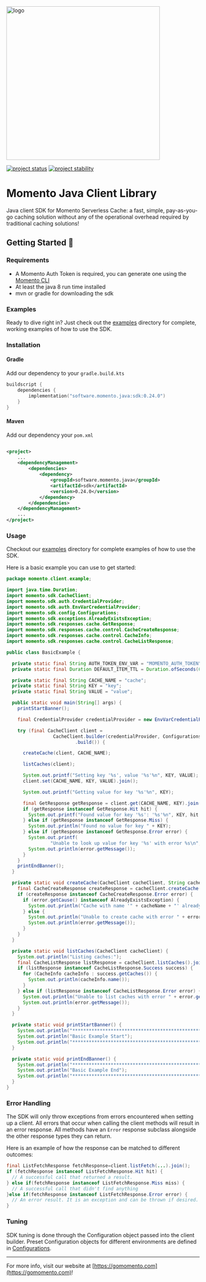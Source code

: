 <head>
  <meta name="Momento Java Client Library Documentation" content="Java client software development kit for Momento Serverless Cache">
</head>
<img src="https://docs.momentohq.com/img/logo.svg" alt="logo" width="400"/>

[![project status](https://momentohq.github.io/standards-and-practices/badges/project-status-official.svg)](https://github.com/momentohq/standards-and-practices/blob/main/docs/momento-on-github.md)
[![project stability](https://momentohq.github.io/standards-and-practices/badges/project-stability-stable.svg)](https://github.com/momentohq/standards-and-practices/blob/main/docs/momento-on-github.md) 

# Momento Java Client Library


Java client SDK for Momento Serverless Cache: a fast, simple, pay-as-you-go caching solution without
any of the operational overhead required by traditional caching solutions!



## Getting Started :running:

### Requirements

- A Momento Auth Token is required, you can generate one using
  the [Momento CLI](https://github.com/momentohq/momento-cli)
- At least the java 8 run time installed
- mvn or gradle for downloading the sdk

### Examples

Ready to dive right in? Just check out the [examples](./examples/README.md) directory for complete, working examples of
how to use the SDK.

### Installation

#### Gradle

Add our dependency to your `gradle.build.kts`

```kotlin
buildscript {
    dependencies {
        implementation("software.momento.java:sdk:0.24.0")
    }
}
```

#### Maven

Add our dependency your `pom.xml`

```xml

<project>
    ...
    <dependencyManagement>
        <dependencies>
            <dependency>
                <groupId>software.momento.java</groupId>
                <artifactId>sdk</artifactId>
                <version>0.24.0</version>
            </dependency>
        </dependencies>
    </dependencyManagement>
    ...
</project>
```

### Usage

Checkout our [examples](./examples/README.md) directory for complete examples of how to use the SDK.

Here is a basic example you can use to get started:

```java
package momento.client.example;

import java.time.Duration;
import momento.sdk.CacheClient;
import momento.sdk.auth.CredentialProvider;
import momento.sdk.auth.EnvVarCredentialProvider;
import momento.sdk.config.Configurations;
import momento.sdk.exceptions.AlreadyExistsException;
import momento.sdk.responses.cache.GetResponse;
import momento.sdk.responses.cache.control.CacheCreateResponse;
import momento.sdk.responses.cache.control.CacheInfo;
import momento.sdk.responses.cache.control.CacheListResponse;

public class BasicExample {

  private static final String AUTH_TOKEN_ENV_VAR = "MOMENTO_AUTH_TOKEN";
  private static final Duration DEFAULT_ITEM_TTL = Duration.ofSeconds(60);

  private static final String CACHE_NAME = "cache";
  private static final String KEY = "key";
  private static final String VALUE = "value";

  public static void main(String[] args) {
    printStartBanner();

    final CredentialProvider credentialProvider = new EnvVarCredentialProvider(AUTH_TOKEN_ENV_VAR);

    try (final CacheClient client =
                 CacheClient.builder(credentialProvider, Configurations.Laptop.latest(), DEFAULT_ITEM_TTL)
                         .build()) {

      createCache(client, CACHE_NAME);

      listCaches(client);

      System.out.printf("Setting key '%s', value '%s'%n", KEY, VALUE);
      client.set(CACHE_NAME, KEY, VALUE).join();

      System.out.printf("Getting value for key '%s'%n", KEY);

      final GetResponse getResponse = client.get(CACHE_NAME, KEY).join();
      if (getResponse instanceof GetResponse.Hit hit) {
        System.out.printf("Found value for key '%s': '%s'%n", KEY, hit.valueString());
      } else if (getResponse instanceof GetResponse.Miss) {
        System.out.println("Found no value for key " + KEY);
      } else if (getResponse instanceof GetResponse.Error error) {
        System.out.printf(
                "Unable to look up value for key '%s' with error %s\n", KEY, error.getErrorCode());
        System.out.println(error.getMessage());
      }
    }
    printEndBanner();
  }

  private static void createCache(CacheClient cacheClient, String cacheName) {
    final CacheCreateResponse createResponse = cacheClient.createCache(cacheName).join();
    if (createResponse instanceof CacheCreateResponse.Error error) {
      if (error.getCause() instanceof AlreadyExistsException) {
        System.out.println("Cache with name '" + cacheName + "' already exists.");
      } else {
        System.out.println("Unable to create cache with error " + error.getErrorCode());
        System.out.println(error.getMessage());
      }
    }
  }

  private static void listCaches(CacheClient cacheClient) {
    System.out.println("Listing caches:");
    final CacheListResponse listResponse = cacheClient.listCaches().join();
    if (listResponse instanceof CacheListResponse.Success success) {
      for (CacheInfo cacheInfo : success.getCaches()) {
        System.out.println(cacheInfo.name());
      }
    } else if (listResponse instanceof CacheListResponse.Error error) {
      System.out.println("Unable to list caches with error " + error.getErrorCode());
      System.out.println(error.getMessage());
    }
  }

  private static void printStartBanner() {
    System.out.println("******************************************************************");
    System.out.println("Basic Example Start");
    System.out.println("******************************************************************");
  }

  private static void printEndBanner() {
    System.out.println("******************************************************************");
    System.out.println("Basic Example End");
    System.out.println("******************************************************************");
  }
}


```

### Error Handling

The SDK will only throw exceptions from errors encountered when setting up a client. All errors that occur when calling
the client methods will result in an error response. All methods have an `Error` response subclass alongside the other
response types they can return.

Here is an example of how the response can be matched to different outcomes:

```java
final ListFetchResponse fetchResponse=client.listFetch(...).join();
if (fetchResponse instanceof ListFetchResponse.Hit hit) {
  // A successful call that returned a result.
} else if(fetchResponse instanceof ListFetchResponse.Miss miss) {
  // A successful call that didn't find anything
}else if(fetchResponse instanceof ListFetchResponse.Error error) {
  // An error result. It is an exception and can be thrown if desired.
}
```

### Tuning

SDK tuning is done through the Configuration object passed into the client builder. Preset Configuration objects for
different environments are defined
in [Configurations](momento-sdk/src/main/java/momento/sdk/config/Configurations.java).

----------------------------------------------------------------------------------------
For more info, visit our website at [https://gomomento.com](https://gomomento.com)!
